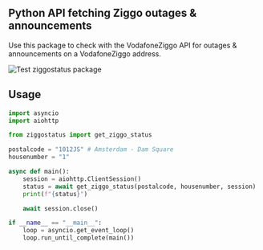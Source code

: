 ## Python API fetching Ziggo outages & announcements

Use this package to check with the VodafoneZiggo API for outages & announcements on a VodafoneZiggo address.

![Test ziggostatus package](https://github.com/DevSecNinja/ZiggoStatus/workflows/Test%20ziggostatus%20package/badge.svg?branch=master)

## Usage

```` python
import asyncio
import aiohttp

from ziggostatus import get_ziggo_status

postalcode = "1012JS" # Amsterdam - Dam Square
housenumber = "1"

async def main():
    session = aiohttp.ClientSession()
    status = await get_ziggo_status(postalcode, housenumber, session)
    print(f"{status}")

    await session.close()

if __name__ == "__main__":
    loop = asyncio.get_event_loop()
    loop.run_until_complete(main())
````

